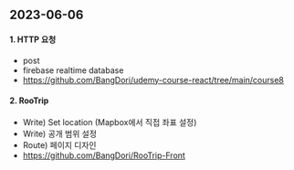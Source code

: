 ## 2023-06-06

#### 1. HTTP 요청
- post
- firebase realtime database
- https://github.com/BangDori/udemy-course-react/tree/main/course8

#### 2. RooTrip
- Write) Set location (Mapbox에서 직접 좌표 설정)
- Write) 공개 범위 설정
- Route) 페이지 디자인
- https://github.com/BangDori/RooTrip-Front
